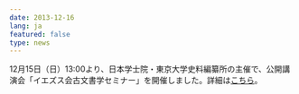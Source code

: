 ```yaml
---
date: 2013-12-16
lang: ja
featured: false
type: news
---
```

12月15日（日）13:00より、日本学士院・東京大学史料編纂所の主催で、公開講演会「イエズス会古文書学セミナー」を開催しました。詳細は<a href="/news/2013/Societas_Iesu.pdf" target="_blank">こちら</a>。

